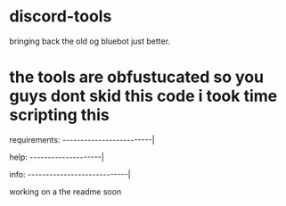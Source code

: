 # discord-tools
bringing back the old og bluebot just better.

# the tools are obfustucated so you guys dont skid this code i took time scripting this 


requirements:
-------------------------|

help:
--------------------|

info:
----------------------------|

working on a the readme soon
